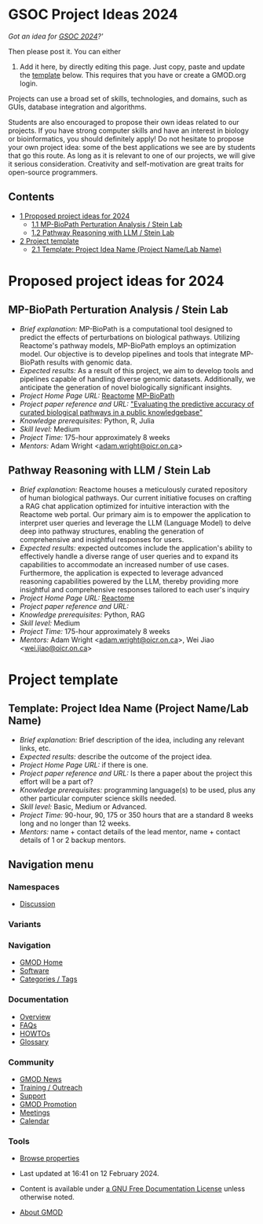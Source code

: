 



<span id="top"></span>




# <span dir="auto">GSOC Project Ideas 2024</span>









*Got an idea for [GSOC 2024](GSoC "GSoC")?'*

Then please post it. You can either

1.  Add it here, by directly editing this page. Just copy, paste and
    update the [template](#Template) below. This requires that you have
    or create a GMOD.org login.

Projects can use a broad set of skills, technologies, and domains, such
as GUIs, database integration and algorithms.

Students are also encouraged to propose their own ideas related to our
projects. If you have strong computer skills and have an interest in
biology or bioinformatics, you should definitely apply! Do not hesitate
to propose your own project idea: some of the best applications we see
are by students that go this route. As long as it is relevant to one of
our projects, we will give it serious consideration. Creativity and
self-motivation are great traits for open-source programmers.

  


## Contents



- [<span class="tocnumber">1</span> <span class="toctext">Proposed
  project ideas for 2024</span>](#Proposed_project_ideas_for_2024)
  - [<span class="tocnumber">1.1</span> <span class="toctext">MP-BioPath
    Perturation Analysis / Stein
    Lab</span>](#MP-BioPath_Perturation_Analysis_.2F_Stein_Lab)
  - [<span class="tocnumber">1.2</span> <span class="toctext">Pathway
    Reasoning with LLM / Stein
    Lab</span>](#Pathway_Reasoning_with_LLM_.2F_Stein_Lab)
- [<span class="tocnumber">2</span> <span class="toctext">Project
  template</span>](#Project_template)
  - [<span class="tocnumber">2.1</span> <span class="toctext">Template:
    Project Idea Name (Project Name/Lab
    Name)</span>](#Template:_Project_Idea_Name_.28Project_Name.2FLab_Name.29)



# <span id="Proposed_project_ideas_for_2024" class="mw-headline">Proposed project ideas for 2024</span>

## <span id="MP-BioPath_Perturation_Analysis_.2F_Stein_Lab" class="mw-headline">MP-BioPath Perturation Analysis / Stein Lab</span>

- *Brief explanation:* MP-BioPath is a computational tool designed to
  predict the effects of perturbations on biological pathways. Utilizing
  Reactome's pathway models, MP-BioPath employs an optimization model.
  Our objective is to develop pipelines and tools that integrate
  MP-BioPath results with genomic data.
- *Expected results:* As a result of this project, we aim to develop
  tools and pipelines capable of handling diverse genomic datasets.
  Additionally, we anticipate the generation of novel biologically
  significant insights.
- *Project Home Page URL:*
  <a href="https://reactome.org" class="external text"
  rel="nofollow">Reactome</a>
  <a href="https://github.com/OICR/mp-biopath" class="external text"
  rel="nofollow">MP-BioPath</a>
- *Project paper reference and URL:*
  <a href="https://doi.org/10.1093%2Fdatabase%2Fbaac009"
  class="external text" rel="nofollow">"Evaluating the predictive accuracy
  of curated biological pathways in a public knowledgebase"</a>
- *Knowledge prerequisites:* Python, R, Julia
- *Skill level:* Medium
- *Project Time:* 175-hour approximately 8 weeks
- *Mentors:* Adam Wright \<adam.wright@oicr.on.ca\>

## <span id="Pathway_Reasoning_with_LLM_.2F_Stein_Lab" class="mw-headline">Pathway Reasoning with LLM / Stein Lab</span>

- *Brief explanation:* Reactome houses a meticulously curated repository
  of human biological pathways. Our current initiative focuses on
  crafting a RAG chat application optimized for intuitive interaction
  with the Reactome web portal. Our primary aim is to empower the
  application to interpret user queries and leverage the LLM (Language
  Model) to delve deep into pathway structures, enabling the generation
  of comprehensive and insightful responses for users.
- *Expected results:* expected outcomes include the application's
  ability to effectively handle a diverse range of user queries and to
  expand its capabilities to accommodate an increased number of use
  cases. Furthermore, the application is expected to leverage advanced
  reasoning capabilities powered by the LLM, thereby providing more
  insightful and comprehensive responses tailored to each user's inquiry
- *Project Home Page URL:*
  <a href="https://reactome.org" class="external text"
  rel="nofollow">Reactome</a>
- *Project paper reference and URL:*
- *Knowledge prerequisites:* Python, RAG
- *Skill level:* Medium
- *Project Time:* 175-hour approximately 8 weeks
- *Mentors:* Adam Wright \<adam.wright@oicr.on.ca\>, Wei Jiao
  \<wei.jiao@oicr.on.ca\>

# <span id="Project_template" class="mw-headline">Project template</span>

## <span id="Template:_Project_Idea_Name_.28Project_Name.2FLab_Name.29" class="mw-headline">Template: Project Idea Name (Project Name/Lab Name)</span>

- *Brief explanation:* Brief description of the idea, including any
  relevant links, etc.
- *Expected results:* describe the outcome of the project idea.
- *Project Home Page URL:* if there is one.
- *Project paper reference and URL:* Is there a paper about the project
  this effort will be a part of?
- *Knowledge prerequisites:* programming language(s) to be used, plus
  any other particular computer science skills needed.
- *Skill level:* Basic, Medium or Advanced.
- *Project Time:* 90-hour, 90, 175 or 350 hours that are a standard 8
  weeks long and no longer than 12 weeks.
- *Mentors:* name + contact details of the lead mentor, name + contact
  details of 1 or 2 backup mentors.








## Navigation menu



### Namespaces


- <span id="ca-talk"><a
  href="http://gmod.org/mediawiki/index.php?title=Talk:GSOC_Project_Ideas_2024&amp;action=edit&amp;redlink=1"
  accesskey="t"
  title="Discussion about the content page [t]">Discussion</a></span>


### 

### Variants[](#)








<a href="Main_Page"
style="background-image: url(../images/GMOD-cogs.png);"
title="Visit the main page"></a>


### Navigation



- <span id="n-GMOD-Home">[GMOD Home](Main_Page)</span>
- <span id="n-Software">[Software](GMOD_Components)</span>
- <span id="n-Categories-.2F-Tags">[Categories /
  Tags](Categories)</span>




### Documentation



- <span id="n-Overview">[Overview](Overview)</span>
- <span id="n-FAQs">[FAQs](Category%3AFAQ)</span>
- <span id="n-HOWTOs">[HOWTOs](Category%3AHOWTO)</span>
- <span id="n-Glossary">[Glossary](Glossary)</span>




### Community



- <span id="n-GMOD-News">[GMOD News](GMOD_News)</span>
- <span id="n-Training-.2F-Outreach">[Training /
  Outreach](Training_and_Outreach)</span>
- <span id="n-Support">[Support](Support)</span>
- <span id="n-GMOD-Promotion">[GMOD Promotion](GMOD_Promotion)</span>
- <span id="n-Meetings">[Meetings](Meetings)</span>
- <span id="n-Calendar">[Calendar](Calendar)</span>




### Tools

- <span id="t-smwbrowselink"><a href="Special%3ABrowse/GSOC_Project_Ideas_2024" rel="smw-browse">Browse
  properties</a></span>



- <span id="footer-info-lastmod">Last updated at 16:41 on 12 February
  2024.</span>
<!-- - <span id="footer-info-viewcount">850 page views.</span> -->
- <span id="footer-info-copyright">Content is available under
  <a href="http://www.gnu.org/licenses/fdl-1.3.html" class="external"
  rel="nofollow">a GNU Free Documentation License</a> unless otherwise
  noted.</span>

<!-- -->

- <span id="footer-places-about">[About
  GMOD](GMOD%3AAbout "GMOD%3AAbout")</span>

<!-- -->




